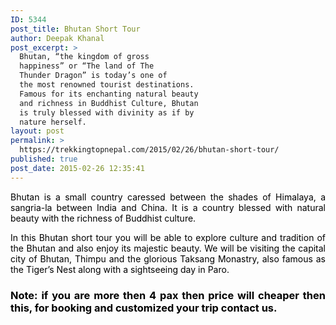 ```yaml
---
ID: 5344
post_title: Bhutan Short Tour
author: Deepak Khanal
post_excerpt: >
  Bhutan, “the kingdom of gross
  happiness” or “The land of The
  Thunder Dragon” is today’s one of
  the most renowned tourist destinations.
  Famous for its enchanting natural beauty
  and richness in Buddhist Culture, Bhutan
  is truly blessed with divinity as if by
  nature herself.
layout: post
permalink: >
  https://trekkingtopnepal.com/2015/02/26/bhutan-short-tour/
published: true
post_date: 2015-02-26 12:35:41
---
```

<p style="text-align: justify;"><span style="color: #000000;">Bhutan is a small country caressed between the shades of Himalaya, a sangria-la between India and China. It is a country blessed with natural beauty with the richness of Buddhist culture.</span></p>
<p style="text-align: justify;"><span style="color: #000000;">In this Bhutan short tour you will be able to explore culture and tradition of the Bhutan and also enjoy its majestic beauty. We will be visiting the capital city of Bhutan, Thimpu and the glorious Taksang Monastry, also famous as the Tiger’s Nest along with a sightseeing day in Paro.</span></p>

<h3 style="text-align: justify;"><span style="color: #000000;">Note: if you are more then 4 pax then price will cheaper then this, for booking and customized your trip contact us.</span></h3>